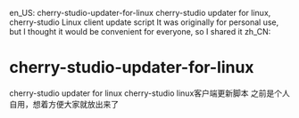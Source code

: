 en_US:
cherry-studio-updater-for-linux
cherry-studio updater for linux, cherry-studio Linux client update script
It was originally for personal use, but I thought it would be convenient for everyone, so I shared it
zh_CN:
# cherry-studio-updater-for-linux
cherry-studio updater for linux cherry-studio linux客户端更新脚本
之前是个人自用，想着方便大家就放出来了
